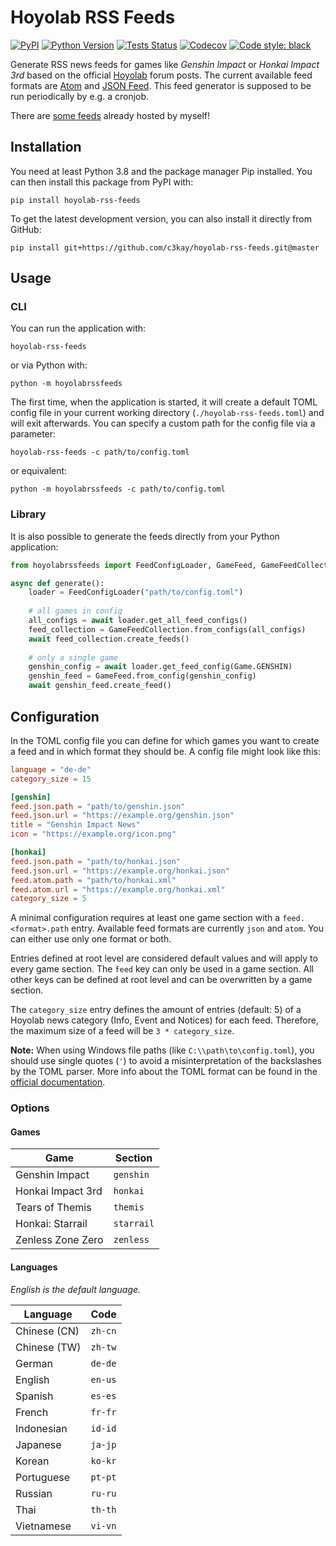 # Hoyolab RSS Feeds

[![PyPI](https://img.shields.io/pypi/v/hoyolab-rss-feeds)](https://pypi.org/project/hoyolab-rss-feeds/)
[![Python Version](https://img.shields.io/pypi/pyversions/hoyolab-rss-feeds)](https://pypi.org/project/hoyolab-rss-feeds/)
[![Tests Status](https://img.shields.io/github/workflow/status/c3kay/hoyolab-rss-feeds/Test/master)](https://github.com/c3kay/hoyolab-rss-feeds/actions/workflows/test.yaml)
[![Codecov](https://img.shields.io/codecov/c/gh/c3kay/hoyolab-rss-feeds/master)](https://app.codecov.io/gh/c3kay/hoyolab-rss-feeds)
[![Code style: black](https://img.shields.io/badge/code%20style-black-000000.svg)](https://github.com/psf/black)

Generate RSS news feeds for games like *Genshin Impact* or *Honkai Impact 3rd* based 
on the official [Hoyolab](https://www.hoyolab.com) forum posts. The current available 
feed formats are [Atom](https://datatracker.ietf.org/doc/html/rfc4287) and 
[JSON Feed](https://jsonfeed.org). This feed generator is supposed to be run
periodically by e.g. a cronjob.

There are [some feeds](https://c3kay.de/hoyolab-rss-feeds) already hosted by myself!

## Installation

You need at least Python 3.8 and the package manager Pip installed. You can then 
install this package from PyPI with:

```shell
pip install hoyolab-rss-feeds
```

To get the latest development version, you can also install it directly from GitHub:

```shell
pip install git+https://github.com/c3kay/hoyolab-rss-feeds.git@master
```

## Usage

### CLI

You can run the application with:

```shell
hoyolab-rss-feeds
```

or via Python with:

```shell
python -m hoyolabrssfeeds
```

The first time, when the application is started, it will create a default TOML config
file in your current working directory (`./hoyolab-rss-feeds.toml`) and will exit 
afterwards. You can specify a custom path for the config file via a parameter:

```shell
hoyolab-rss-feeds -c path/to/config.toml
```

or equivalent:

```shell
python -m hoyolabrssfeeds -c path/to/config.toml
```

### Library

It is also possible to generate the feeds directly from your Python application:

```python
from hoyolabrssfeeds import FeedConfigLoader, GameFeed, GameFeedCollection, Game

async def generate():
    loader = FeedConfigLoader("path/to/config.toml")
    
    # all games in config
    all_configs = await loader.get_all_feed_configs()
    feed_collection = GameFeedCollection.from_configs(all_configs)
    await feed_collection.create_feeds()
    
    # only a single game
    genshin_config = await loader.get_feed_config(Game.GENSHIN)
    genshin_feed = GameFeed.from_config(genshin_config)
    await genshin_feed.create_feed()
```

## Configuration

In the TOML config file you can define for which games you want to create a feed
and in which format they should be. A config file might look like this:

```toml
language = "de-de"
category_size = 15

[genshin]
feed.json.path = "path/to/genshin.json"
feed.json.url = "https://example.org/genshin.json"
title = "Genshin Impact News"
icon = "https://example.org/icon.png"

[honkai]
feed.json.path = "path/to/honkai.json"
feed.json.url = "https://example.org/honkai.json"
feed.atom.path = "path/to/honkai.xml"
feed.atom.url = "https://example.org/honkai.xml"
category_size = 5
```

A minimal configuration requires at least one game section with a `feed.<format>.path` 
entry. Available feed formats are currently `json` and `atom`. You can either use 
only one format or both.

Entries defined at root level are considered default values and will apply to every 
game section. The `feed` key can only be used in a game section. All other keys 
can be defined at root level and can be overwritten by a game section.

The `category_size` entry defines the amount of entries (default: 5) of a Hoyolab news 
category (Info, Event and Notices) for each feed. Therefore, the maximum size of a 
feed will be `3 * category_size`.

**Note:** When using Windows file paths (like `C:\\path\to\config.toml`), you should
use single quotes (`'`) to avoid a misinterpretation of the backslashes by the TOML 
parser. More info about the TOML format can be found in the 
[official documentation](https://toml.io/en/).

### Options

#### Games

| Game              | Section    |
|-------------------|------------|
| Genshin Impact    | `genshin`  |
| Honkai Impact 3rd | `honkai`   |
| Tears of Themis   | `themis`   |
| Honkai: Starrail  | `starrail` |
| Zenless Zone Zero | `zenless`  |

#### Languages

*English is the default language.*

| Language     | Code    |
|--------------|---------|
| Chinese (CN) | `zh-cn` |
| Chinese (TW) | `zh-tw` |
| German       | `de-de` |
| English      | `en-us` |
| Spanish      | `es-es` |
| French       | `fr-fr` |
| Indonesian   | `id-id` |
| Japanese     | `ja-jp` |
| Korean       | `ko-kr` |
| Portuguese   | `pt-pt` |
| Russian      | `ru-ru` |
| Thai         | `th-th` |
| Vietnamese   | `vi-vn` |
